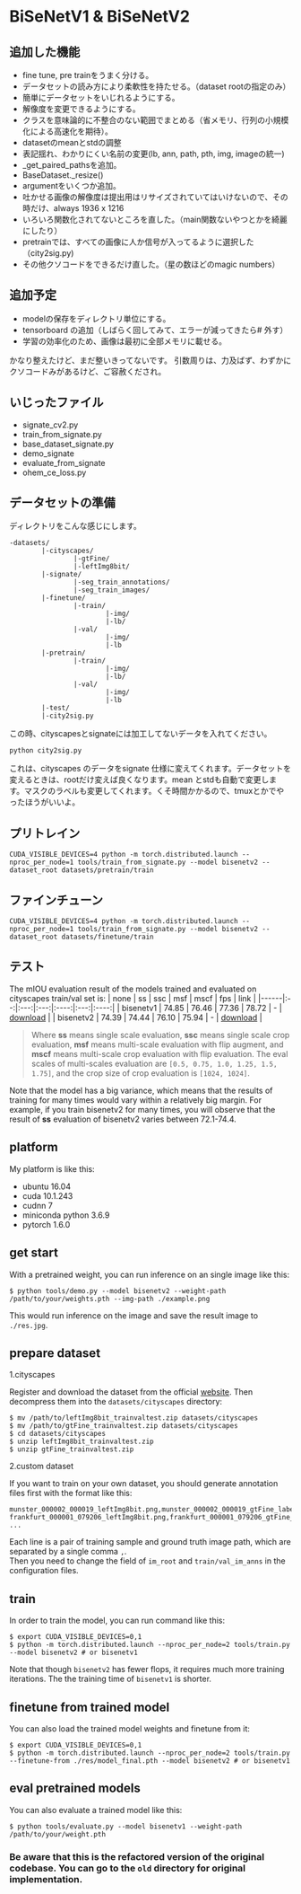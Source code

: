 # BiSeNetV1 & BiSeNetV2

## 追加した機能
- fine tune, pre trainをうまく分ける。
- データセットの読み方により柔軟性を持たせる。（dataset rootの指定のみ）
- 簡単にデータセットをいじれるようにする。
- 解像度を変更できるようにする。
- クラスを意味論的に不整合のない範囲でまとめる（省メモリ、行列の小規模化による高速化を期待）。
- datasetのmeanとstdの調整
- 表記揺れ、わかりにくい名前の変更(lb, ann, path, pth, img, imageの統一)
- _get_paired_pathsを追加。
- BaseDataset._resize()
- argumentをいくつか追加。
- 吐かせる画像の解像度は提出用はリサイズされていてはいけないので、その時だけ、always 1936 x 1216
- いろいろ関数化されてないところを直した。（main関数ないやつとかを綺麗にしたり）
- pretrainでは、すべての画像に人か信号が入ってるように選択した（city2sig.py)
- その他クソコードをできるだけ直した。（星の数ほどのmagic numbers）

## 追加予定

- modelの保存をディレクトリ単位にする。
- tensorboard の追加（しばらく回してみて、エラーが減ってきたら# 外す）
- 学習の効率化のため、画像は最初に全部メモリに載せる。

かなり整えたけど、まだ整いきってないです。
引数周りは、力及ばず、わずかにクソコードみがあるけど、ご容赦くだされ。

## いじったファイル
- signate_cv2.py
- train_from_signate.py
- base_dataset_signate.py
- demo_signate
- evaluate_from_signate
- ohem_ce_loss.py
## データセットの準備
ディレクトリをこんな感じにします。
```
-datasets/
        |-cityscapes/
                |-gtFine/
                |-leftImg8bit/
        |-signate/
                |-seg_train_annotations/
                |-seg_train_images/
        |-finetune/
                |-train/
                        |-img/
                        |-lb/
                |-val/
                        |-img/
                        |-lb
        |-pretrain/
                |-train/
                        |-img/
                        |-lb/
                |-val/
                        |-img/
                        |-lb
        |-test/
        |-city2sig.py
```
この時、cityscapesとsignateには加工してないデータを入れてください。
```
python city2sig.py
```
これは、cityscapes のデータをsignate 仕様に変えてくれます。データセットを変えるときは、rootだけ変えば良くなります。mean とstdも自動で変更します。マスクのラベルも変更してくれます。くそ時間かかるので、tmuxとかでやったほうがいいよ。
## プリトレイン
```
CUDA_VISIBLE_DEVICES=4 python -m torch.distributed.launch --nproc_per_node=1 tools/train_from_signate.py --model bisenetv2 --dataset_root datasets/pretrain/train
```
## ファインチューン
```
CUDA_VISIBLE_DEVICES=4 python -m torch.distributed.launch --nproc_per_node=1 tools/train_from_signate.py --model bisenetv2 --dataset_root datasets/finetune/train
```

## テスト



The mIOU evaluation result of the models trained and evaluated on cityscapes train/val set is:
| none | ss | ssc | msf | mscf | fps | link |
|------|:--:|:---:|:---:|:----:|:---:|:----:|
| bisenetv1 | 74.85 | 76.46 | 77.36 | 78.72 | - | [download](https://drive.google.com/file/d/1e1_E7OrpjTaD5Rael7Fus5lg-uGZ5TUZ/view?usp=sharing) |
| bisenetv2 | 74.39 | 74.44 | 76.10 | 75.94 | - | [download](https://drive.google.com/file/d/1r_F-KZg-3s2pPcHRIuHZhZ0DQ0wocudk/view?usp=sharing) |

> Where **ss** means single scale evaluation, **ssc** means single scale crop evaluation, **msf** means multi-scale evaluation with flip augment, and **mscf** means multi-scale crop evaluation with flip evaluation. The eval scales of multi-scales evaluation are `[0.5, 0.75, 1.0, 1.25, 1.5, 1.75]`, and the crop size of crop evaluation is `[1024, 1024]`.

Note that the model has a big variance, which means that the results of training for many times would vary within a relatively big margin. For example, if you train bisenetv2 for many times, you will observe that the result of **ss** evaluation of bisenetv2 varies between 72.1-74.4. 


## platform
My platform is like this: 
* ubuntu 16.04
* cuda 10.1.243
* cudnn 7
* miniconda python 3.6.9
* pytorch 1.6.0


## get start
With a pretrained weight, you can run inference on an single image like this: 
```
$ python tools/demo.py --model bisenetv2 --weight-path /path/to/your/weights.pth --img-path ./example.png
```
This would run inference on the image and save the result image to `./res.jpg`.


## prepare dataset

1.cityscapes  

Register and download the dataset from the official [website](https://www.cityscapes-dataset.com/). Then decompress them into the `datasets/cityscapes` directory:  
```
$ mv /path/to/leftImg8bit_trainvaltest.zip datasets/cityscapes
$ mv /path/to/gtFine_trainvaltest.zip datasets/cityscapes
$ cd datasets/cityscapes
$ unzip leftImg8bit_trainvaltest.zip
$ unzip gtFine_trainvaltest.zip
```

2.custom dataset  

If you want to train on your own dataset, you should generate annotation files first with the format like this: 
```
munster_000002_000019_leftImg8bit.png,munster_000002_000019_gtFine_labelIds.png
frankfurt_000001_079206_leftImg8bit.png,frankfurt_000001_079206_gtFine_labelIds.png
...
```
Each line is a pair of training sample and ground truth image path, which are separated by a single comma `,`.   
Then you need to change the field of `im_root` and `train/val_im_anns` in the configuration files.

## train
In order to train the model, you can run command like this: 
```
$ export CUDA_VISIBLE_DEVICES=0,1
$ python -m torch.distributed.launch --nproc_per_node=2 tools/train.py --model bisenetv2 # or bisenetv1
```

Note that though `bisenetv2` has fewer flops, it requires much more training iterations. The the training time of `bisenetv1` is shorter.


## finetune from trained model
You can also load the trained model weights and finetune from it:
```
$ export CUDA_VISIBLE_DEVICES=0,1
$ python -m torch.distributed.launch --nproc_per_node=2 tools/train.py --finetune-from ./res/model_final.pth --model bisenetv2 # or bisenetv1
```


## eval pretrained models
You can also evaluate a trained model like this: 
```
$ python tools/evaluate.py --model bisenetv1 --weight-path /path/to/your/weight.pth
```

### Be aware that this is the refactored version of the original codebase. You can go to the `old` directory for original implementation.


